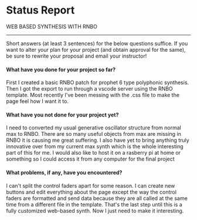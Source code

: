 # Status Report


WEB BASED SYNTHESIS WITH RNBO

***

Short answers (at least 3 sentences) for the below questions suffice. If you want to alter your plan for your project (and obtain approval for the same), be sure to rewrite your proposal and email your instructor!

#### What have you done for your project so far?

First I created a basic RNBO patch for prophet 6 type polyphonic synthesis. Then I got the export to run through a vscode server using the RNBO template. Most recently I've been messing with the .css file to make the page feel how I want it to.

#### What have you not done for your project yet?

I need to converted my usual generative oscillator structure from normal max to RNBO. There are so many useful objects from max are missing in RNBO it is causing me great suffering. I also have yet to bring anything truly innovative over from my current max synth which is the whole interesting part of this for me. I would also like to host it on a rasberry pi at home or something so I could access it from any computer for the final project

#### What problems, if any, have you encountered?

I can't split the control faders apart for some reason. I can create new buttons and edit everything about the page except the way the control faders are formatted and send data because they are all called at the same time from a different file in the template. That's the last step until this is a fully customized web-based synth. Now I just need to make it interesting.
